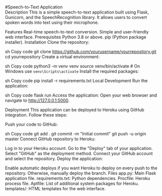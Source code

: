 #Speech-to-Text Application<br>
Description
This is a simple speech-to-text application built using Flask, Gunicorn, and the SpeechRecognition library. It allows users to convert spoken words into text using their microphone.

Features
Real-time speech-to-text conversion.
Simple and user-friendly web interface.
Prerequisites
Python 3.8 or above.
pip (Python package installer).
Installation
Clone the repository:

sh
Copy code
git clone https://github.com/yourusername/yourrepository.git
cd yourrepository
Create a virtual environment:

sh
Copy code
python3 -m venv venv
source venv/bin/activate   # On Windows use `venv\Scripts\activate`
Install the required packages:

sh
Copy code
pip install -r requirements.txt
Local Development
Run the application:

sh
Copy code
flask run
Access the application:
Open your web browser and navigate to http://127.0.0.1:5000.

Deployment
This application can be deployed to Heroku using GitHub integration. Follow these steps:

Push your code to GitHub:

sh
Copy code
git add .
git commit -m "Initial commit"
git push -u origin master
Connect GitHub repository to Heroku:

Log in to your Heroku account.
Go to the "Deploy" tab of your application.
Select "GitHub" as the deployment method.
Connect your GitHub account and select the repository.
Deploy the application:

Enable automatic deploys if you want Heroku to deploy on every push to the repository.
Otherwise, manually deploy the branch.
Files
app.py: Main Flask application file.
requirements.txt: Python dependencies.
Procfile: Heroku process file.
Aptfile: List of additional system packages for Heroku.
templates/: HTML templates for the web interface.
